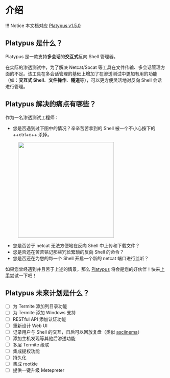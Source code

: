 # 介绍

!!! Notice
    本文档对应 [Platypus v1.5.0](https://github.com/WangYihang/Platypus/releases/tag/v1.5.0)

## Platypus 是什么？

Platypus 是一款支持**多会话**的**交互式**反向 Shell 管理器。

在实际的渗透测试中，为了解决 Netcat/Socat 等工具在文件传输、多会话管理方面的不足。该工具在多会话管理的基础上增加了在渗透测试中更加有用的功能（如：**交互式 Shell**、**文件操作**、**隧道**等），可以更方便灵活地对反向 Shell 会话进行管理。

## Platypus 解决的痛点有哪些？

作为一名渗透测试工程师：

* 您是否遇到过下图中的情况？辛辛苦苦拿到的 Shell 被一个不小心按下的 ++ctrl+c++ 杀掉。

<figure>
  <img src="./images/netcat.png" width="300" />
</figure>

* 您是否苦于 netcat 无法方便地在反向 Shell 中上传和下载文件？
* 您是否还在苦苦铭记那些冗长繁琐的反向 Shell 的命令？
* 您是否还在为您的每一个 Shell 开启一个新的 netcat 端口进行监听？

如果您曾经遇到并且苦于上述的情景，那么 [Platypus](https://github.com/WangYihang/Platypus) 将会是您的好伙伴！快来[上手](./start.md)尝试一下吧！

## Platypus 未来计划是什么？

- [ ] 为 Termite 添加列目录功能
- [ ] 为 Termite 添加 Windows 支持
- [ ] RESTful API 添加认证功能
- [ ] 重新设计 Web UI
- [ ] 记录用户与 Shell 的交互，日后可以回放复盘（类似 [asciinema](https://asciinema.org/)）
- [ ] 添加主机发现等其他后渗透功能
- [ ] 多层 Termite 级联
- [ ] 集成提权功能
- [ ] 持久化
- [ ] 集成 rootkie
- [ ] 提供一键升级 Metepreter